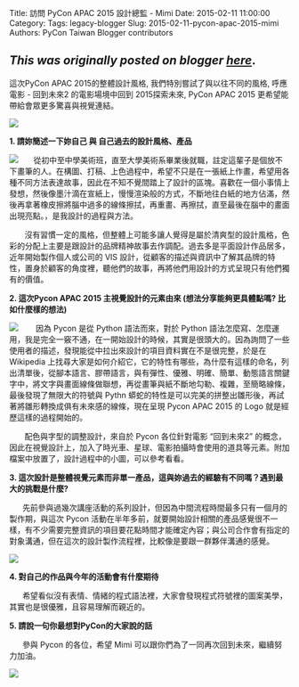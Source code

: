 Title: 訪問 PyCon APAC 2015 設計總監 - Mimi
Date: 2015-02-11 11:00:00
Category:
Tags: legacy-blogger
Slug: 2015-02-11-pycon-apac-2015-mimi
Authors: PyCon Taiwan Blogger contributors

*This was originally posted on blogger [here](https://pycontw.blogspot.com/2015/02/pycon-apac-2015-mimi.html)*.
---

這次PyCon APAC 2015的整體設計風格, 我們特別嘗試了與以往不同的風格, 呼應 電影 - 回到未來2 的電影場境中回到 2015探索未來, PyCon APAC 2015 更希望能帶給會眾更多驚喜與視覺連結。




[![](http://2.bp.blogspot.com/-6AwRH6JDTR0/VW12DV4OawI/AAAAAAAAJsw/2gh1IFz7gnc/s400/fb-2.jpg)](http://2.bp.blogspot.com/-6AwRH6JDTR0/VW12DV4OawI/AAAAAAAAJsw/2gh1IFz7gnc/s1600/fb-2.jpg)







**1. 請妳簡述一下妳自己 與 自己過去的設計風格、產品**  



[![](http://4.bp.blogspot.com/-t2mAUptOqmw/VNrGobxO5kI/AAAAAAAAUlY/_8aKRpIYV5g/s320/Pycon_Logo_create.png)](http://4.bp.blogspot.com/-t2mAUptOqmw/VNrGobxO5kI/AAAAAAAAUlY/_8aKRpIYV5g/s1600/Pycon_Logo_create.png)       從初中至中學美術班，直至大學美術系畢業後就職，註定這輩子是個放不下畫筆的人。在構圖、打稿、上色過程中，希望不只是在一張紙上作畫，希望用各種不同方法表達故事，因此在不知不覺間踏上了設計的區塊。喜歡在一個小事情上發想，然後像墨汁滴在宣紙上，慢慢渲染般的方式，不斷地往白紙的地方佔滿，然後再拿著橡皮擦將腦中過多的線條擦拭，再重畫、再擦拭，直至最後在腦中的畫面出現亮點。，是我設計的過程與方法。

        沒有習慣一定的風格，但整體上可能多讓人覺得是屬於清爽型的設計風格，色彩的分配上主要是跟設計的品牌精神故事去作調配。過去多是平面設計作品居多，近年開始製作個人或公司的 VIS 設計，從顧客的描述與資訊中了解其品牌的特性，置身於顧客的角度裡，聽他們的故事，再將他們用設計的方式呈現只有他們獨有的價值。  






**2. 這次Pycon APAC 2015 主視覺設計的元素由來 (想法分享能夠更具體點嗎? 比如什麼樣的想法)**  



[![](http://4.bp.blogspot.com/-wmAEF4ufjfg/VNrGoCrNr6I/AAAAAAAAUlU/sPyRJ-vepW8/s320/Pycon_car_create.png)](http://4.bp.blogspot.com/-wmAEF4ufjfg/VNrGoCrNr6I/AAAAAAAAUlU/sPyRJ-vepW8/s1600/Pycon_car_create.png)        因為 Pycon 是從 Python 語法而來，對於 Python 語法怎麼寫、怎麼運用，我是完全一竅不通，在一開始設計的時候，其實是很頭大的。因為詢問了一些使用者的描述，發現能從中拉出來設計的項目資料實在不是很完整，於是在 Wikipedia 上找尋大家是如何介紹它，它的特性有哪些，為什麼有這樣的命名，列出清單後，從腳本語言、膠帶語言，與有彈性、優雅、明確、簡單、動態語言關鍵字中，將文字與畫面線條做聯想，再從畫筆與紙不斷地勾勒、複雜，至簡略線條，最後發現了無限大的符號與 Pythn 蟒蛇的特性是可以完美的拼整出雛形後，再試著將雛形轉換成俱有未來感的線條，現在呈現 Pycon APAC 2015 的 Logo 就是經歷這樣的過程開始的。  




        配色與字型的調整設計，來自於 Pycon 各位針對電影 “回到未來2” 的概念，因此在視覺設計上，加入了時光車、星球、電影拍攝時會使用的道具等元素。附加檔案中放置了，設計過程中的小圖，可以參考看看。





**3. 這次設計是整體視覺元素而非單一產品，這與妳過去的經驗有不同嗎？遇到最大的挑戰是什麼?**  



       先前參與過幾次講座活動的系列設計，但因為中間流程時間最多只有一個月的製作期，與這次 Pycon 活動在半年多前，就要開始設計相關的產品感覺很不一樣，有不少需要完整資訊的項目要花點時間才能確定內容；與公司合作會有指定的對象溝通，但在這次的設計製作流程裡，比較像是要跟一群夥伴溝通的感覺。






[![](http://2.bp.blogspot.com/-q_vbnlucGL8/VW11dEnshsI/AAAAAAAAJsc/uNEG943oWe4/s320/stamp20150602172031.png)](http://2.bp.blogspot.com/-q_vbnlucGL8/VW11dEnshsI/AAAAAAAAJsc/uNEG943oWe4/s1600/stamp20150602172031.png)





**4. 對自己的作品與今年的活動會有什麼期待**  



       希望看似沒有表情、情緒的程式語法裡，大家會發現程式符號裡的圖案美學，其實也是很優雅，且容易理解而親近的。





**5. 請說一句你最想對PyCon的大家說的話**  


       參與 Pycon 的各位，希望 Mimi 可以跟你們為了一同再次回到未來，繼續努力加油。  






[![](http://2.bp.blogspot.com/-gnCUZUNlEk8/VW12DZeoUGI/AAAAAAAAJs8/i24m3irEbjs/s640/A2-3.jpg)](http://2.bp.blogspot.com/-gnCUZUNlEk8/VW12DZeoUGI/AAAAAAAAJs8/i24m3irEbjs/s1600/A2-3.jpg)
